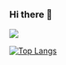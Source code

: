 ### Hi there 👋


![](https://dcbadge.vercel.app/api/shield/592062642693079040)

[![Top Langs](https://github-readme-stats.vercel.app/api/top-langs/?username=Sna8xs)](https://github.com/anuraghazra/github-readme-stats)
